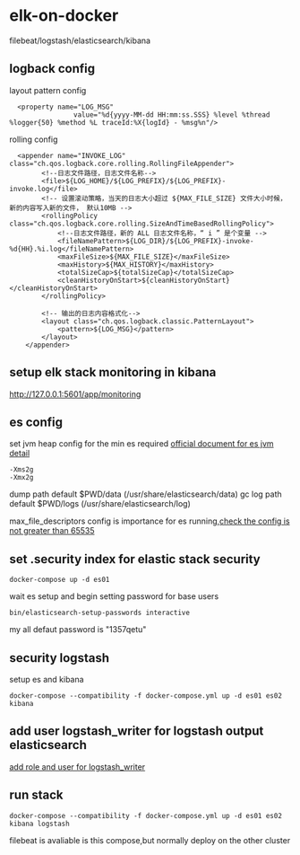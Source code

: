 # elk-on-docker
  filebeat/logstash/elasticsearch/kibana
## logback config
  layout pattern config
```
  <property name="LOG_MSG"
                value="%d{yyyy-MM-dd HH:mm:ss.SSS} %level %thread %logger{50} %method %L traceId:%X{logId} - %msg%n"/>
```
  rolling config
```
  <appender name="INVOKE_LOG" class="ch.qos.logback.core.rolling.RollingFileAppender">
        <!--日志文件路径，日志文件名称-->
        <file>${LOG_HOME}/${LOG_PREFIX}/${LOG_PREFIX}-invoke.log</file>
        <!-- 设置滚动策略，当天的日志大小超过 ${MAX_FILE_SIZE} 文件大小时候，新的内容写入新的文件， 默认10MB -->
        <rollingPolicy class="ch.qos.logback.core.rolling.SizeAndTimeBasedRollingPolicy">
            <!--日志文件路径，新的 ALL 日志文件名称，“ i ” 是个变量 -->
            <fileNamePattern>${LOG_DIR}/${LOG_PREFIX}-invoke-%d{HH}.%i.log</fileNamePattern>
            <maxFileSize>${MAX_FILE_SIZE}</maxFileSize>
            <maxHistory>${MAX_HISTORY}</maxHistory>
            <totalSizeCap>${totalSizeCap}</totalSizeCap>
            <cleanHistoryOnStart>${cleanHistoryOnStart}</cleanHistoryOnStart>
        </rollingPolicy>

        <!-- 输出的日志内容格式化-->
        <layout class="ch.qos.logback.classic.PatternLayout">
            <pattern>${LOG_MSG}</pattern>
        </layout>
    </appender>
```
## setup elk stack monitoring in kibana

 http://127.0.0.1:5601/app/monitoring

## es config
  set jvm heap config for the min es required
  [official document for es jvm detail](https://www.elastic.co/guide/en/elasticsearch/reference/current/heap-size.html)
  ```
  -Xms2g 
  -Xmx2g 
  ```
  dump path default $PWD/data  (/usr/share/elasticsearch/data)
  gc log path default $PWD/logs (/usr/share/elasticsearch/log)
  
  max_file_descriptors config is importance for es running,[check the config is not greater than 65535](http://localhost:9200/_nodes/stats/process?filter_path=**.max_file_descriptors)

## set .security index for elastic stack security
  ```
  docker-compose up -d es01
  ```
  wait es setup and begin setting password for base users
  ```
  bin/elasticsearch-setup-passwords interactive
  ```
  my all defaut password is "1357qetu"
## security logstash
  setup es and kibana
  ```
  docker-compose --compatibility -f docker-compose.yml up -d es01 es02 kibana
  ```
## add user logstash_writer for logstash output elasticsearch
  [add role and user for logstash_writer](https://www.elastic.co/guide/en/logstash/current/ls-security.html)
## run stack
  ```
  docker-compose --compatibility -f docker-compose.yml up -d es01 es02 kibana logstash
  ```
  filebeat is avaliable is this compose,but normally deploy on the other cluster



